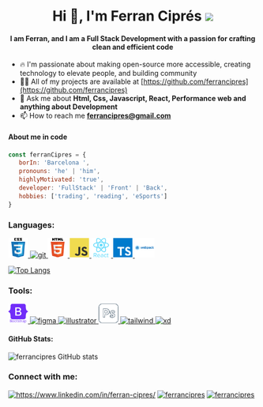 <h1 align="center">Hi 👋, I'm Ferran Ciprés <img src="https://media.giphy.com/media/mGcNjsfWAjY5AEZNw6/giphy.gif" width="50"></h1> 
<h4 align="center">I am Ferran, and I am a Full Stack Development with a passion for crafting clean and efficient code</h4>

- 🔥 I'm passionate about making open-source more accessible, creating technology to elevate people, and building community
- 👨‍💻 All of my projects are available at [https://github.com/ferrancipres](https://github.com/ferrancipres)
- 💬 Ask me about **Html, Css, Javascript, React, Performance web and anything about Development**
- 📫 How to reach me **ferrancipres@gmail.com**

#### About me in code
```javascript
const ferranCipres = {
   borIn: 'Barcelona ',
   pronouns: 'he' | 'him',
   highlyMotivated: 'true',
   developer: 'FullStack' | 'Front' | 'Back',
   hobbies: ['trading', 'reading', 'eSports']
}
```

<h3 align="left">Languages:</h3>
<p align="left"> 

<a href="https://www.w3schools.com/css/" target="_blank" rel="noreferrer"> <img src="https://raw.githubusercontent.com/devicons/devicon/master/icons/css3/css3-original-wordmark.svg" alt="css3" width="40" height="40"/> </a> <a href="https://git-scm.com/" target="_blank" rel="noreferrer"> <img src="https://www.vectorlogo.zone/logos/git-scm/git-scm-icon.svg" alt="git" width="40" height="40"/> </a> <a href="https://www.w3.org/html/" target="_blank" rel="noreferrer"> <img src="https://raw.githubusercontent.com/devicons/devicon/master/icons/html5/html5-original-wordmark.svg" alt="html5" width="40" height="40"/> </a> <a href="https://developer.mozilla.org/en-US/docs/Web/JavaScript" target="_blank" rel="noreferrer"> <img src="https://raw.githubusercontent.com/devicons/devicon/master/icons/javascript/javascript-original.svg" alt="javascript" width="40" height="40"/> </a> <a href="https://reactjs.org/" target="_blank" rel="noreferrer"> <img src="https://raw.githubusercontent.com/devicons/devicon/master/icons/react/react-original-wordmark.svg" alt="react" width="40" height="40"/> </a> <a href="https://www.typescriptlang.org/" target="_blank" rel="noreferrer"> <img src="https://raw.githubusercontent.com/devicons/devicon/master/icons/typescript/typescript-original.svg" alt="typescript" width="40" height="40"/> </a> <a href="https://webpack.js.org" target="_blank" rel="noreferrer"> <img src="https://raw.githubusercontent.com/devicons/devicon/d00d0969292a6569d45b06d3f350f463a0107b0d/icons/webpack/webpack-original-wordmark.svg" alt="webpack" width="40" height="40"/> </a> </p>

[![Top Langs](https://github-readme-stats.vercel.app/api/top-langs/?username=ferrancipres&show_icons=true&bg_color=00000000)](https://github.com/ferrancipres/github-readme-stats)

<h3 align="left">Tools:</h3>
<p align="left"> <a href="https://getbootstrap.com" target="_blank" rel="noreferrer"> <img src="https://raw.githubusercontent.com/devicons/devicon/master/icons/bootstrap/bootstrap-plain-wordmark.svg" alt="bootstrap" width="40" height="40"/> </a> <a href="https://www.figma.com/" target="_blank" rel="noreferrer"> <img src="https://www.vectorlogo.zone/logos/figma/figma-icon.svg" alt="figma" width="40" height="40"/> </a> <a href="https://www.adobe.com/in/products/illustrator.html" target="_blank" rel="noreferrer"> <img src="https://www.vectorlogo.zone/logos/adobe_illustrator/adobe_illustrator-icon.svg" alt="illustrator" width="40" height="40"/> </a> <a href="https://www.photoshop.com/en" target="_blank" rel="noreferrer"> <img src="https://raw.githubusercontent.com/devicons/devicon/master/icons/photoshop/photoshop-line.svg" alt="photoshop" width="40" height="40"/> </a> <a href="https://tailwindcss.com/" target="_blank" rel="noreferrer"> <img src="https://www.vectorlogo.zone/logos/tailwindcss/tailwindcss-icon.svg" alt="tailwind" width="40" height="40"/> </a> <a href="https://www.adobe.com/products/xd.html" target="_blank" rel="noreferrer"> <img src="https://cdn.worldvectorlogo.com/logos/adobe-xd.svg" alt="xd" width="40" height="40"/> </a> </p>

#### GitHub Stats:
![ferrancipres GitHub stats](https://github-readme-stats.vercel.app/api?username=ferrancipres&show_icons=true&bg_color=00000000)       

<h3 align="left">Connect with me:</h3>
<p align="left">
<a href="https://linkedin.com/in/https://www.linkedin.com/in/ferran-cipres/" target="blank"><img align="center" src="https://raw.githubusercontent.com/rahuldkjain/github-profile-readme-generator/master/src/images/icons/Social/linked-in-alt.svg" alt="https://www.linkedin.com/in/ferran-cipres/" height="30" width="40" /></a>  
<a href="https://twitter.com/ferrancipres" target="blank"><img align="center" src="https://raw.githubusercontent.com/rahuldkjain/github-profile-readme-generator/master/src/images/icons/Social/twitter.svg" alt="ferrancipres" height="30" width="40" /></a> 
<a href="https://instagram.com/ferrancipres" target="blank"><img align="center" src="https://raw.githubusercontent.com/rahuldkjain/github-profile-readme-generator/master/src/images/icons/Social/instagram.svg" alt="ferrancipres" height="30" width="40" /></a>
</p>
